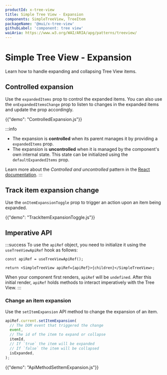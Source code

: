 ```yaml
---
productId: x-tree-view
title: Simple Tree View - Expansion
components: SimpleTreeView, TreeItem
packageName: '@mui/x-tree-view'
githubLabel: 'component: tree view'
waiAria: https://www.w3.org/WAI/ARIA/apg/patterns/treeview/
---
```


# Simple Tree View - Expansion

<p class="description">Learn how to handle expanding and collapsing Tree View items.</p>

## Controlled expansion

Use the `expandedItems` prop to control the expanded items.
You can also use the `onExpandedItemsChange` prop to listen to changes in the expanded items and update the prop accordingly.

{{"demo": "ControlledExpansion.js"}}

:::info

- The expansion is **controlled** when its parent manages it by providing a `expandedItems` prop.
- The expansion is **uncontrolled** when it is managed by the component's own internal state. This state can be initialized using the `defaultExpandedItems` prop.

Learn more about the _Controlled and uncontrolled_ pattern in the [React documentation](https://react.dev/learn/sharing-state-between-components#controlled-and-uncontrolled-components).
:::

## Track item expansion change

Use the `onItemExpansionToggle` prop to trigger an action upon an item being expanded.

{{"demo": "TrackItemExpansionToggle.js"}}

## Imperative API

:::success
To use the `apiRef` object, you need to initialize it using the `useTreeViewApiRef` hook as follows:

```tsx
const apiRef = useTreeViewApiRef();

return <SimpleTreeView apiRef={apiRef}>{children}</SimpleTreeView>;
```

When your component first renders, `apiRef` will be `undefined`.
After this initial render, `apiRef` holds methods to interact imperatively with the Tree View.
:::

### Change an item expansion

Use the `setItemExpansion` API method to change the expansion of an item.

```ts
apiRef.current.setItemExpansion(
  // The DOM event that triggered the change
  event,
  // The id of the item to expand or collapse
  itemId,
  // If `true` the item will be expanded
  // If `false` the item will be collapsed
  isExpanded,
);
```

{{"demo": "ApiMethodSetItemExpansion.js"}}
